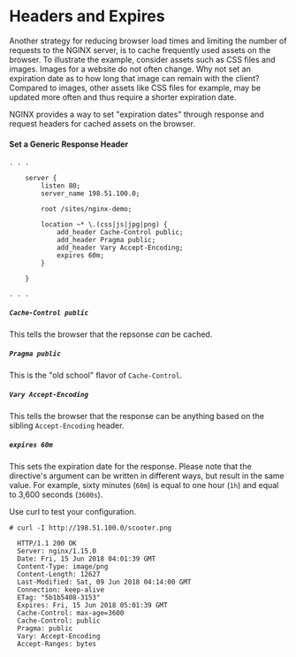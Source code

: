 # Headers and Expires

Another strategy for reducing browser load times and limiting the number of requests to the NGINX server, is to cache frequently used assets on the browser. To illustrate the example, consider assets such as CSS files and images. Images for a website do not often change. Why not set an expiration date as to how long that image can remain with the client? Compared to images, other assets like CSS files for example, may be updated more often and thus require a shorter expiration date.

NGINX provides a way to set "expiration dates" through response and request headers for cached assets on the browser.

#### Set a Generic Response Header

```nginx
. . .

    server {
        listen 80;
        server_name 198.51.100.0;

        root /sites/nginx-demo;

        location ~* \.(css|js|jpg|png) {
            add_header Cache-Control public;
            add_header Pragma public;
            add_header Vary Accept-Encoding;
            expires 60m;
        }

    }

. . .
```

##### `Cache-Control public`

This tells the browser that the repsonse _can_ be cached.

##### `Pragma public`

This is the "old school" flavor of `Cache-Control`.

##### `Vary Accept-Encoding`

This tells the browser that the response can be anything based on the sibling `Accept-Encoding` header.

##### `expires 60m`

This sets the expiration date for the response. Please note that the directive's argument can be written in different ways, but result in the same value. For example, sixty minutes (`60m`) is equal to one hour (`1h`) and equal to 3,600 seconds (`3600s`).

Use curl to test your configuration.

```console
# curl -I http://198.51.100.0/scooter.png

  HTTP/1.1 200 OK
  Server: nginx/1.15.0
  Date: Fri, 15 Jun 2018 04:01:39 GMT
  Content-Type: image/png
  Content-Length: 12627
  Last-Modified: Sat, 09 Jun 2018 04:14:00 GMT
  Connection: keep-alive
  ETag: "5b1b5408-3153"
  Expires: Fri, 15 Jun 2018 05:01:39 GMT
  Cache-Control: max-age=3600
  Cache-Control: public
  Pragma: public
  Vary: Accept-Encoding
  Accept-Ranges: bytes
```
